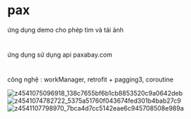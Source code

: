 # pax
ứng dụng demo cho phép tìm và tải ảnh 

#
ứng dụng sử dụng api paxabay.com
#
công nghệ : workManager, retrofit + pagging3, coroutine

![z4541075096918_138c7655bf6b1cb8853520c9a0642deb](https://github.com/nguyen-ha-01/pax/assets/78808937/ab6784c4-f9ad-446b-8524-2c987ac5e1c9)
![z4541074782722_5375a51760f043674fed301b4bab27c9](https://github.com/nguyen-ha-01/pax/assets/78808937/cf6b69dc-cf15-4237-a722-365be36861ee)
![z4541107798970_7bca4d7cc5142eae6c945708508e989a](https://github.com/nguyen-ha-01/pax/assets/78808937/73b1edec-073d-42fe-a09a-91d486e51045)
